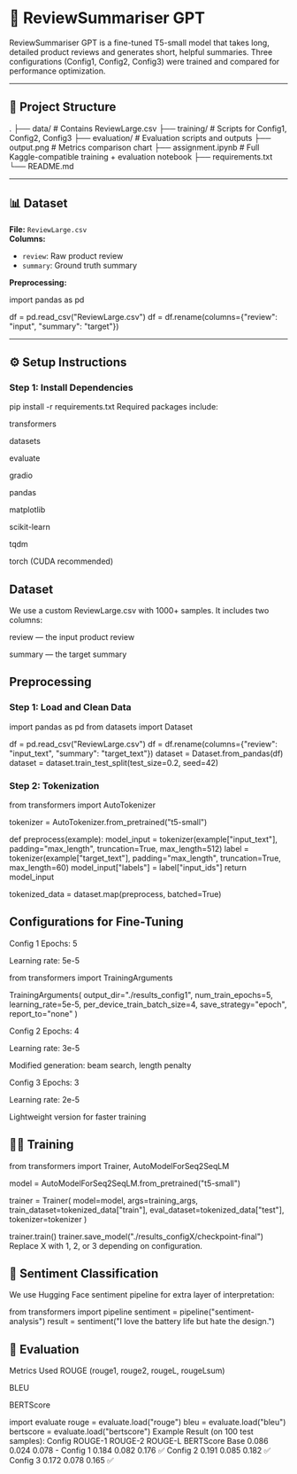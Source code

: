 # 📘 ReviewSummariser GPT

ReviewSummariser GPT is a fine-tuned T5-small model that takes long, detailed product reviews and generates short, helpful summaries. Three configurations (Config1, Config2, Config3) were trained and compared for performance optimization.

---

## 🚀 Project Structure
.
├── data/ # Contains ReviewLarge.csv
├── training/ # Scripts for Config1, Config2, Config3
├── evaluation/ # Evaluation scripts and outputs
├── output.png # Metrics comparison chart
├── assignment.ipynb # Full Kaggle-compatible training + evaluation notebook
├── requirements.txt
└── README.md


---

## 📊 Dataset

**File:** `ReviewLarge.csv`  
**Columns:**  
- `review`: Raw product review  
- `summary`: Ground truth summary

**Preprocessing:**

import pandas as pd

df = pd.read_csv("ReviewLarge.csv")
df = df.rename(columns={"review": "input", "summary": "target"})


---

## ⚙️ Setup Instructions

### Step 1: Install Dependencies


pip install -r requirements.txt
Required packages include:

transformers

datasets

evaluate

gradio

pandas

matplotlib

scikit-learn

tqdm

torch (CUDA recommended)

## Dataset

We use a custom ReviewLarge.csv with 1000+ samples. It includes two columns:

review — the input product review

summary — the target summary



## Preprocessing
### Step 1: Load and Clean Data

import pandas as pd
from datasets import Dataset

df = pd.read_csv("ReviewLarge.csv")
df = df.rename(columns={"review": "input_text", "summary": "target_text"})
dataset = Dataset.from_pandas(df)
dataset = dataset.train_test_split(test_size=0.2, seed=42)



### Step 2: Tokenization

from transformers import AutoTokenizer

tokenizer = AutoTokenizer.from_pretrained("t5-small")

def preprocess(example):
    model_input = tokenizer(example["input_text"], padding="max_length", truncation=True, max_length=512)
    label = tokenizer(example["target_text"], padding="max_length", truncation=True, max_length=60)
    model_input["labels"] = label["input_ids"]
    return model_input

tokenized_data = dataset.map(preprocess, batched=True)


## Configurations for Fine-Tuning
Config 1
Epochs: 5

Learning rate: 5e-5


from transformers import TrainingArguments

TrainingArguments(
    output_dir="./results_config1",
    num_train_epochs=5,
    learning_rate=5e-5,
    per_device_train_batch_size=4,
    save_strategy="epoch",
    report_to="none"
)


Config 2
Epochs: 4

Learning rate: 3e-5

Modified generation: beam search, length penalty

Config 3
Epochs: 3

Learning rate: 2e-5

Lightweight version for faster training

## 🏃‍♂️ Training

from transformers import Trainer, AutoModelForSeq2SeqLM

model = AutoModelForSeq2SeqLM.from_pretrained("t5-small")

trainer = Trainer(
    model=model,
    args=training_args,
    train_dataset=tokenized_data["train"],
    eval_dataset=tokenized_data["test"],
    tokenizer=tokenizer
)

trainer.train()
trainer.save_model("./results_configX/checkpoint-final")
Replace X with 1, 2, or 3 depending on configuration.

## 🎯 Sentiment Classification
We use Hugging Face sentiment pipeline for extra layer of interpretation:

from transformers import pipeline
sentiment = pipeline("sentiment-analysis")
result = sentiment("I love the battery life but hate the design.")


## 🧪 Evaluation
Metrics Used
ROUGE (rouge1, rouge2, rougeL, rougeLsum)

BLEU

BERTScore

import evaluate
rouge = evaluate.load("rouge")
bleu = evaluate.load("bleu")
bertscore = evaluate.load("bertscore")
Example Result (on 100 test samples):
Config	ROUGE-1	ROUGE-2	ROUGE-L	BERTScore
Base	0.086	0.024	0.078	-
Config 1	0.184	0.082	0.176	✅
Config 2	0.191	0.085	0.182	✅
Config 3	0.172	0.078	0.165	✅
